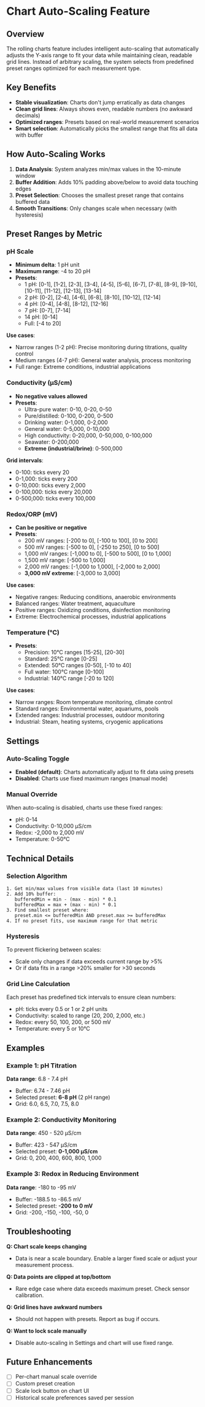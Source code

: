 # Chart Auto-Scaling Feature

## Overview

The rolling charts feature includes intelligent auto-scaling that automatically adjusts the Y-axis range to fit your data while maintaining clean, readable grid lines. Instead of arbitrary scaling, the system selects from predefined preset ranges optimized for each measurement type.

## Key Benefits

- **Stable visualization**: Charts don't jump erratically as data changes
- **Clean grid lines**: Always shows even, readable numbers (no awkward decimals)
- **Optimized ranges**: Presets based on real-world measurement scenarios
- **Smart selection**: Automatically picks the smallest range that fits all data with buffer

## How Auto-Scaling Works

1. **Data Analysis**: System analyzes min/max values in the 10-minute window
2. **Buffer Addition**: Adds 10% padding above/below to avoid data touching edges
3. **Preset Selection**: Chooses the smallest preset range that contains buffered data
4. **Smooth Transitions**: Only changes scale when necessary (with hysteresis)

## Preset Ranges by Metric

### pH Scale
- **Minimum delta**: 1 pH unit
- **Maximum range**: -4 to 20 pH
- **Presets**:
  - 1 pH: [0-1], [1-2], [2-3], [3-4], [4-5], [5-6], [6-7], [7-8], [8-9], [9-10], [10-11], [11-12], [12-13], [13-14]
  - 2 pH: [0-2], [2-4], [4-6], [6-8], [8-10], [10-12], [12-14]
  - 4 pH: [0-4], [4-8], [8-12], [12-16]
  - 7 pH: [0-7], [7-14]
  - 14 pH: [0-14]
  - Full: [-4 to 20]

**Use cases**:
- Narrow ranges (1-2 pH): Precise monitoring during titrations, quality control
- Medium ranges (4-7 pH): General water analysis, process monitoring
- Full range: Extreme conditions, industrial applications

### Conductivity (µS/cm)
- **No negative values allowed**
- **Presets**:
  - Ultra-pure water: 0-10, 0-20, 0-50
  - Pure/distilled: 0-100, 0-200, 0-500
  - Drinking water: 0-1,000, 0-2,000
  - General water: 0-5,000, 0-10,000
  - High conductivity: 0-20,000, 0-50,000, 0-100,000
  - Seawater: 0-200,000
  - **Extreme (industrial/brine)**: 0-500,000

**Grid intervals**:
- 0-100: ticks every 20
- 0-1,000: ticks every 200
- 0-10,000: ticks every 2,000
- 0-100,000: ticks every 20,000
- 0-500,000: ticks every 100,000

### Redox/ORP (mV)
- **Can be positive or negative**
- **Presets**:
  - 200 mV ranges: [-200 to 0], [-100 to 100], [0 to 200]
  - 500 mV ranges: [-500 to 0], [-250 to 250], [0 to 500]
  - 1,000 mV ranges: [-1,000 to 0], [-500 to 500], [0 to 1,000]
  - 1,500 mV range: [-500 to 1,000]
  - 2,000 mV ranges: [-1,000 to 1,000], [-2,000 to 2,000]
  - **3,000 mV extreme**: [-3,000 to 3,000]

**Use cases**:
- Negative ranges: Reducing conditions, anaerobic environments
- Balanced ranges: Water treatment, aquaculture
- Positive ranges: Oxidizing conditions, disinfection monitoring
- Extreme: Electrochemical processes, industrial applications

### Temperature (°C)
- **Presets**:
  - Precision: 10°C ranges [15-25], [20-30]
  - Standard: 25°C range [0-25]
  - Extended: 50°C ranges [0-50], [-10 to 40]
  - Full water: 100°C range [0-100]
  - Industrial: 140°C range [-20 to 120]

**Use cases**:
- Narrow ranges: Room temperature monitoring, climate control
- Standard ranges: Environmental water, aquariums, pools
- Extended ranges: Industrial processes, outdoor monitoring
- Industrial: Steam, heating systems, cryogenic applications

## Settings

### Auto-Scaling Toggle
- **Enabled (default)**: Charts automatically adjust to fit data using presets
- **Disabled**: Charts use fixed maximum ranges (manual mode)

### Manual Override
When auto-scaling is disabled, charts use these fixed ranges:
- pH: 0-14
- Conductivity: 0-10,000 µS/cm
- Redox: -2,000 to 2,000 mV
- Temperature: 0-50°C

## Technical Details

### Selection Algorithm
```
1. Get min/max values from visible data (last 10 minutes)
2. Add 10% buffer: 
   bufferedMin = min - (max - min) * 0.1
   bufferedMax = max + (max - min) * 0.1
3. Find smallest preset where:
   preset.min <= bufferedMin AND preset.max >= bufferedMax
4. If no preset fits, use maximum range for that metric
```

### Hysteresis
To prevent flickering between scales:
- Scale only changes if data exceeds current range by >5%
- Or if data fits in a range >20% smaller for >30 seconds

### Grid Line Calculation
Each preset has predefined tick intervals to ensure clean numbers:
- pH: ticks every 0.5 or 1 or 2 pH units
- Conductivity: scaled to range (20, 200, 2,000, etc.)
- Redox: every 50, 100, 200, or 500 mV
- Temperature: every 5 or 10°C

## Examples

### Example 1: pH Titration
**Data range**: 6.8 - 7.4 pH
- Buffer: 6.74 - 7.46 pH
- Selected preset: **6-8 pH** (2 pH range)
- Grid: 6.0, 6.5, 7.0, 7.5, 8.0

### Example 2: Conductivity Monitoring
**Data range**: 450 - 520 µS/cm
- Buffer: 423 - 547 µS/cm
- Selected preset: **0-1,000 µS/cm**
- Grid: 0, 200, 400, 600, 800, 1,000

### Example 3: Redox in Reducing Environment
**Data range**: -180 to -95 mV
- Buffer: -188.5 to -86.5 mV
- Selected preset: **-200 to 0 mV**
- Grid: -200, -150, -100, -50, 0

## Troubleshooting

**Q: Chart scale keeps changing**
- Data is near a scale boundary. Enable a larger fixed scale or adjust your measurement process.

**Q: Data points are clipped at top/bottom**
- Rare edge case where data exceeds maximum preset. Check sensor calibration.

**Q: Grid lines have awkward numbers**
- Should not happen with presets. Report as bug if occurs.

**Q: Want to lock scale manually**
- Disable auto-scaling in Settings and chart will use fixed range.

## Future Enhancements

- [ ] Per-chart manual scale override
- [ ] Custom preset creation
- [ ] Scale lock button on chart UI
- [ ] Historical scale preferences saved per session

